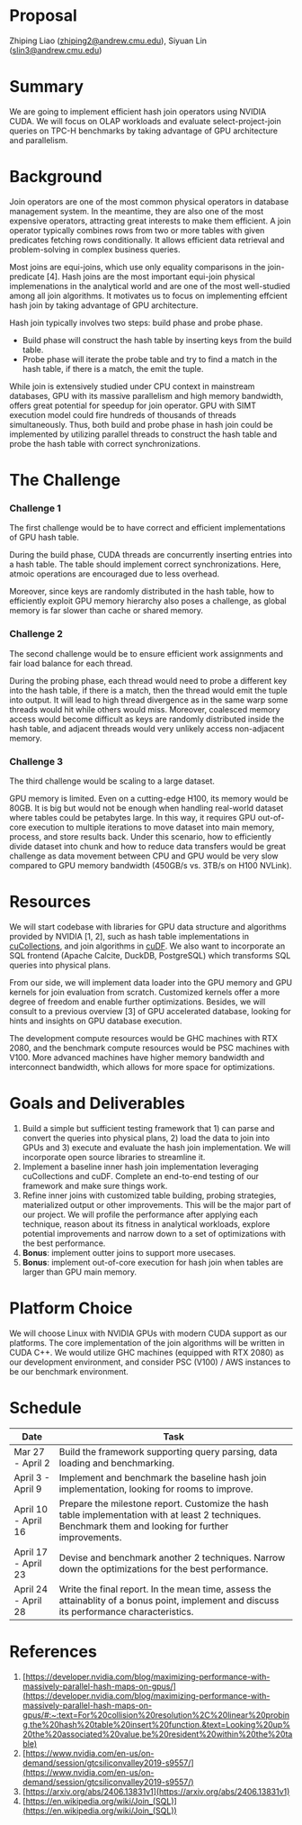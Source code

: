# Proposal

Zhiping Liao (zhiping2@andrew.cmu.edu), Siyuan Lin (slin3@andrew.cmu.edu)

# Summary

We are going to implement efficient hash join operators using NVIDIA CUDA. We will focus on OLAP workloads and evaluate select-project-join queries on TPC-H benchmarks by taking advantage of GPU architecture and parallelism.

# Background

Join operators are one of the most common physical operators in database management system. In the meantime, they are also one of the most expensive operators, attracting great interests to make them efficient. A join operator typically combines rows from two or more tables with given predicates fetching rows conditionally. It allows efficient data retrieval and problem-solving in complex business queries.

Most joins are equi-joins, which use only equality comparisons in the join-predicate [4]. Hash joins are the most important equi-join physical implemenations in the analytical world and are one of the most well-studied among all join algorithms. It motivates us to focus on implementing effcient hash join by taking advantage of GPU architecture. 

Hash join typically involves two steps: build phase and probe phase.

- Build phase will construct the hash table by inserting keys from the build table.
- Probe phase will iterate the probe table and try to find a match in the hash table, if there is a match, the emit the tuple.

While join is extensively studied under CPU context in mainstream databases, GPU with its massive parallelism and high memory bandwidth, offers great potential for speedup for join operator. GPU with SIMT execution model could fire hundreds of thousands of threads  simultaneously. Thus, both build and probe phase in hash join could be implemented by utilizing parallel threads to construct the hash table and probe the hash table with correct synchronizations.

# The Challenge

### Challenge 1

The first challenge would be to have correct and efficient implementations of GPU hash table.

During the build phase, CUDA threads are concurrently inserting entries into a hash table. The table should implement correct synchronizations. Here, atmoic operations are encouraged due to less overhead.

Moreover, since keys are randomly distributed in the hash table, how to efficiently exploit GPU memory hierarchy also poses a challenge, as global memory is far slower than cache or shared memory.

### Challenge 2

The second challenge would be to ensure efficient work assignments and fair load balance for each thread.

During the probing phase, each thread would need to probe a different key into the hash table, if there is a match, then the thread would emit the tuple into output. It will lead to high thread divergence as in the same warp some threads would hit while others would miss. Moreover, coalesced memory access would become difficult as keys are randomly distributed inside the hash table, and adjacent threads would very unlikely access non-adjacent memory.

### Challenge 3

The third challenge would be scaling to a large dataset.

GPU memory is limited. Even on a cutting-edge H100, its memory would be 80GB. It is big but would not be enough when handling real-world dataset where tables could be petabytes large. In this way, it requires GPU out-of-core execution to multiple iterations to move dataset into main memory, process, and store results back. Under this scenario, how to efficiently divide dataset into chunk and how to reduce data transfers would be great challenge as data movement between CPU and GPU would be very slow compared to GPU memory bandwidth (450GB/s vs. 3TB/s on H100 NVLink).

# Resources

We will start codebase with libraries for GPU data structure and algorithms provided by NVIDIA [1, 2], such as hash table implementations in [cuCollections](https://github.com/NVIDIA/cuCollections), and join algorithms in [cuDF](https://github.com/rapidsai/cudf). We also want to incorporate an SQL frontend (Apache Calcite, DuckDB, PostgreSQL) which transforms SQL queries into physical plans.

From our side, we will implement data loader into the GPU memory and GPU kernels for join evaluation from scratch. Customized kernels offer a more degree of freedom and enable further optimizations. Besides, we will consult to a previous overview [3] of GPU accelerated database, looking for hints and insights on GPU database execution.

The development compute resources would be GHC machines with RTX 2080, and the benchmark compute resources would be PSC machines with V100. More advanced machines have higher memory bandwidth and interconnect bandwidth, which allows for more space for optimizations.

# Goals and Deliverables

1. Build a simple but sufficient testing framework that 1) can parse and convert the queries into physical plans, 2) load the data to join into GPUs and 3) execute and evaluate the hash join implementation. We will incorporate open source libraries to streamline it.
2. Implement a baseline inner hash join implementation leveraging cuCollections and cuDF. Complete an end-to-end testing of our framework and make sure things work.
3. Refine inner joins with customized table building, probing strategies, materialized output or other improvements. This will be the major part of our project. We will profile the performance after applying each technique, reason about its fitness in analytical workloads, explore potential improvements and narrow down to a set of optimizations with the best performance.
4. **Bonus**: implement outter joins to support more usecases.
5. **Bonus**: implement out-of-core execution for hash join when tables are larger than GPU main memory.

# Platform Choice

We will choose Linux with NVIDIA GPUs with modern CUDA support as our platforms. The core implementation of the join algorithms will be written in CUDA C++. We would utilize GHC machines (equipped with RTX 2080) as our development environment, and consider PSC (V100) / AWS instances to be our benchmark environment.

# Schedule

| Date | Task |
| --- | --- |
| Mar 27 - April 2 | Build the framework supporting query parsing, data loading and benchmarking. |
| April 3 - April 9 | Implement and benchmark the baseline hash join implementation, looking for rooms to improve. |
| April 10 - April 16 | Prepare the milestone report. Customize the hash table implementation with at least 2 techniques. Benchmark them and looking for further improvements. |
| April 17 - April 23 | Devise and benchmark another 2 techniques. Narrow down the optimizations for the best performance. |
| April 24 - April 28 | Write the final report. In the mean time, assess the attainablity of a bonus point, implement and discuss its performance characteristics. |

# References

1. [https://developer.nvidia.com/blog/maximizing-performance-with-massively-parallel-hash-maps-on-gpus/](https://developer.nvidia.com/blog/maximizing-performance-with-massively-parallel-hash-maps-on-gpus/#:~:text=For%20collision%20resolution%2C%20linear%20probing,the%20hash%20table%20insert%20function.&text=Looking%20up%20the%20associated%20value,be%20resident%20within%20the%20table)
2. [https://www.nvidia.com/en-us/on-demand/session/gtcsiliconvalley2019-s9557/](https://www.nvidia.com/en-us/on-demand/session/gtcsiliconvalley2019-s9557/)
3. [https://arxiv.org/abs/2406.13831v1](https://arxiv.org/abs/2406.13831v1)
4. [https://en.wikipedia.org/wiki/Join_(SQL)](https://en.wikipedia.org/wiki/Join_(SQL))